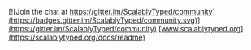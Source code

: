 [![Join the chat at https://gitter.im/ScalablyTyped/community](https://badges.gitter.im/ScalablyTyped/community.svg)](https://gitter.im/ScalablyTyped/community)
[www.scalablytyped.org](https://scalablytyped.org/docs/readme)

